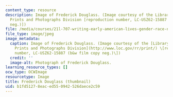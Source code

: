 ```yaml
---
content_type: resource
description: Image of Frederick Douglass. (Image courtesy of the Library of Congress,
  Prints and Photographs Division [reproduction number, LC-USZ62-15887 (b&w film copy
  neg.)])
file: /media/courses/21l-707-writing-early-american-lives-gender-race-nation-faith-fall-2005/b1fd51278eaced550942526daece2c59_21l-707f05-th.jpg
file_type: image/jpeg
image_metadata:
  caption: Image of Frederick Douglass. (Image courtesy of the [Library of Congress,
    Prints and Photographs Division](http://www.loc.gov/rr/print/) \[reproduction
    number, LC-USZ62-15887 (b&w film copy neg.)\])
  credit: ''
  image-alt: Photograph of Frederick Douglass.
learning_resource_types: []
ocw_type: OCWImage
resourcetype: Image
title: Frederick Douglass (thumbnail)
uid: b1fd5127-8eac-ed55-0942-526daece2c59
---
```

